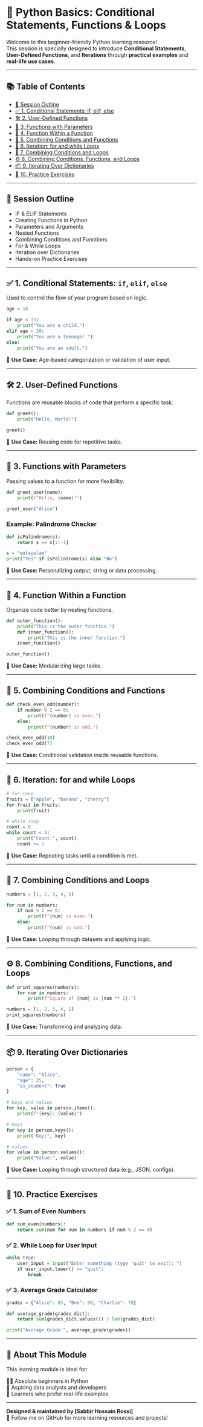# 🐍 Python Basics: Conditional Statements, Functions & Loops

Welcome to this beginner-friendly Python learning resource!  
This session is specially designed to introduce **Conditional Statements**, **User-Defined Functions**, and **Iterations** through **practical examples** and **real-life use cases**.

---

## 📚 Table of Contents

- [🔹 Session Outline](#-session-outline)
- [✅ 1. Conditional Statements: if, elif, else](#-1-conditional-statements-if-elif-else)
- [🛠 2. User-Defined Functions](#-2-user-defined-functions)
- [🧹 3. Functions with Parameters](#-3-functions-with-parameters)
- [🔄 4. Function Within a Function](#-4-function-within-a-function)
- [🧐 5. Combining Conditions and Functions](#-5-combining-conditions-and-functions)
- [🔁 6. Iteration: for and while Loops](#-6-iteration-for-and-while-loops)
- [🧪 7. Combining Conditions and Loops](#-7-combining-conditions-and-loops)
- [⚙️ 8. Combining Conditions, Functions, and Loops](#-8-combining-conditions-functions-and-loops)
- [📦 9. Iterating Over Dictionaries](#-9-iterating-over-dictionaries)
- [📝 10. Practice Exercises](#-10-practice-exercises)

---

## 🔹 Session Outline

- IF & ELIF Statements
- Creating Functions in Python
- Parameters and Arguments
- Nested Functions
- Combining Conditions and Functions
- For & While Loops
- Iteration over Dictionaries
- Hands-on Practice Exercises

---

## ✅ 1. Conditional Statements: `if`, `elif`, `else`

Used to control the flow of your program based on logic.

```python
age = 18

if age < 13:
    print("You are a child.")
elif age < 20:
    print("You are a teenager.")
else:
    print("You are an adult.")
```

📌 **Use Case:** Age-based categorization or validation of user input.

---

## 🛠 2. User-Defined Functions
Functions are reusable blocks of code that perform a specific task.

```python
def greet():
    print("Hello, World!")

greet()
```

📌 **Use Case:** Reusing code for repetitive tasks.

---

## 🧹 3. Functions with Parameters
Passing values to a function for more flexibility.

```python
def greet_user(name):
    print(f"Hello, {name}!")

greet_user("Alice")
```

### Example: Palindrome Checker
```python
def isPalindrome(s):
    return s == s[::-1]

s = "malayalam"
print("Yes" if isPalindrome(s) else "No")
```

📌 **Use Case:** Personalizing output, string or data processing.

---

## 🔄 4. Function Within a Function
Organize code better by nesting functions.

```python
def outer_function():
    print("This is the outer function.")
    def inner_function():
        print("This is the inner function.")
    inner_function()

outer_function()
```

📌 **Use Case:** Modularizing large tasks.

---

## 🧐 5. Combining Conditions and Functions

```python
def check_even_odd(number):
    if number % 2 == 0:
        print(f"{number} is even.")
    else:
        print(f"{number} is odd.")

check_even_odd(10)
check_even_odd(7)
```

📌 **Use Case:** Conditional validation inside reusable functions.

---

## 🔁 6. Iteration: for and while Loops

```python
# for loop
fruits = ["apple", "banana", "cherry"]
for fruit in fruits:
    print(fruit)

# while loop
count = 0
while count < 3:
    print("Count:", count)
    count += 1
```

📌 **Use Case:** Repeating tasks until a condition is met.

---

## 🧪 7. Combining Conditions and Loops

```python
numbers = [1, 2, 3, 4, 5]

for num in numbers:
    if num % 2 == 0:
        print(f"{num} is even.")
    else:
        print(f"{num} is odd.")
```

📌 **Use Case:** Looping through datasets and applying logic.

---

## ⚙️ 8. Combining Conditions, Functions, and Loops

```python
def print_squares(numbers):
    for num in numbers:
        print(f"Square of {num} is {num ** 2}.")

numbers = [1, 2, 3, 4, 5]
print_squares(numbers)
```

📌 **Use Case:** Transforming and analyzing data.

---

## 📦 9. Iterating Over Dictionaries

```python
person = {
    "name": "Alice",
    "age": 25,
    "is_student": True
}

# keys and values
for key, value in person.items():
    print(f"{key}: {value}")

# keys
for key in person.keys():
    print("Key:", key)

# values
for value in person.values():
    print("Value:", value)
```

📌 **Use Case:** Looping through structured data (e.g., JSON, configs).

---

## 📝 10. Practice Exercises

### ✅ 1. Sum of Even Numbers
```python
def sum_even(numbers):
    return sum(num for num in numbers if num % 2 == 0)
```

### ✅ 2. While Loop for User Input
```python
while True:
    user_input = input("Enter something (type 'quit' to exit): ")
    if user_input.lower() == "quit":
        break
```

### ✅ 3. Average Grade Calculator
```python
grades = {"Alice": 85, "Bob": 90, "Charlie": 78}

def average_grade(grades_dict):
    return sum(grades_dict.values()) / len(grades_dict)

print("Average Grade:", average_grade(grades))
```

---

## 🚀 About This Module
This learning module is ideal for:

🧑‍🎓 Absolute beginners in Python  
💼 Aspiring data analysts and developers  
🧪 Learners who prefer real-life examples

---

**Designed & maintained by [Sabbir Hossain Rossi]**  
📌 Follow me on GitHub for more learning resources and projects!

